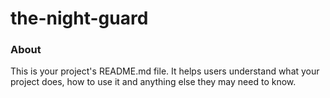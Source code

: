 the-night-guard
===============

### About

This is your project's README.md file. It helps users understand what your
project does, how to use it and anything else they may need to know.